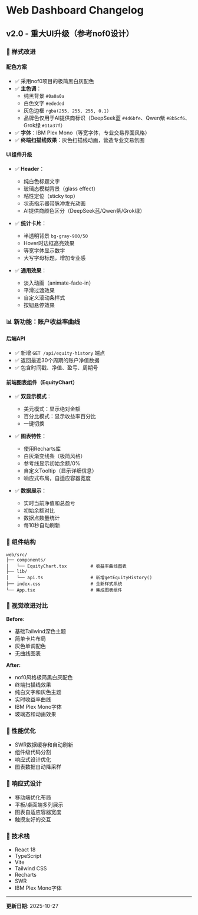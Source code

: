 # Web Dashboard Changelog

## v2.0 - 重大UI升级（参考nof0设计）

### 🎨 样式改进

#### 配色方案
- ✅ 采用nof0项目的极简黑白灰配色
- ✅ **主色调**：
  - 纯黑背景 `#0a0a0a`
  - 白色文字 `#ededed`
  - 灰色边框 `rgba(255, 255, 255, 0.1)`
  - 品牌色仅用于AI提供商标识（DeepSeek蓝 `#4d6bfe`、Qwen紫 `#8b5cf6`、Grok绿 `#11a37f`）
- ✅ **字体**：IBM Plex Mono（等宽字体，专业交易界面风格）
- ✅ **终端扫描线效果**：灰色扫描线动画，营造专业交易氛围

#### UI组件升级
- ✅ **Header**：
  - 纯白色标题文字
  - 玻璃态模糊背景（glass effect）
  - 粘性定位（sticky top）
  - 状态指示器带脉冲发光动画
  - AI提供商颜色区分（DeepSeek蓝/Qwen紫/Grok绿）

- ✅ **统计卡片**：
  - 半透明背景 `bg-gray-900/50`
  - Hover时边框高亮效果
  - 等宽字体显示数字
  - 大写字母标题，增加专业感

- ✅ **通用效果**：
  - 淡入动画（animate-fade-in）
  - 平滑过渡效果
  - 自定义滚动条样式
  - 按钮悬停效果

### 📊 新功能：账户收益率曲线

#### 后端API
- ✅ 新增 `GET /api/equity-history` 端点
- ✅ 返回最近30个周期的账户净值数据
- ✅ 包含时间戳、净值、盈亏、周期号

#### 前端图表组件（EquityChart）
- ✅ **双显示模式**：
  - 美元模式：显示绝对金额
  - 百分比模式：显示收益率百分比
  - 一键切换

- ✅ **图表特性**：
  - 使用Recharts库
  - 白灰渐变线条（极简风格）
  - 参考线显示初始余额/0%
  - 自定义Tooltip（显示详细信息）
  - 响应式布局，自适应容器宽度

- ✅ **数据展示**：
  - 实时当前净值和总盈亏
  - 初始余额对比
  - 数据点数量统计
  - 每10秒自动刷新

### 📝 组件结构

```
web/src/
├── components/
│   └── EquityChart.tsx         # 收益率曲线图表
├── lib/
│   └── api.ts                  # 新增getEquityHistory()
├── index.css                   # 全新样式系统
└── App.tsx                     # 集成图表组件
```

### 🎯 视觉改进对比

**Before:**
- 基础Tailwind深色主题
- 简单卡片布局
- 灰色单调配色
- 无曲线图表

**After:**
- nof0风格极简黑白灰配色
- 终端扫描线效果
- 纯白文字和灰色主题
- 实时收益率曲线
- IBM Plex Mono字体
- 玻璃态和动画效果

### 🚀 性能优化

- SWR数据缓存和自动刷新
- 组件级代码分割
- 响应式设计优化
- 图表数据自动降采样

### 📱 响应式设计

- 移动端优化布局
- 平板/桌面端多列展示
- 图表自适应容器宽度
- 触摸友好的交互

### 🔧 技术栈

- React 18
- TypeScript
- Vite
- Tailwind CSS
- Recharts
- SWR
- IBM Plex Mono字体

---

**更新日期**: 2025-10-27
